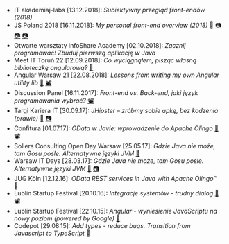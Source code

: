 * IT akademiaj-labs [13.12.2018]: _Subiektywny przegląd front-endów (2018)_
* JS Poland 2018 [16.11.2018]: _My personal front-end overview (2018)_ [🔗](https://mat3e.github.io/talks/fe-overview/JSPoland.html) [📷](https://twitter.com/msuskadev84/status/1063440217183580161) [📷](https://twitter.com/msuskadev84/status/1063439159254241290) [📷](https://www.facebook.com/jsPolandConference/photos/a.2253643808201100/2253657468199734/?type=3&theater)
* Otwarte warsztaty infoShare Academy [02.10.2018]: _Zacznij programować! Zbuduj pierwszą aplikację w Java_
* Meet IT Toruń 22 [12.09.2018]: _Co wyciągnąłem, pisząc własną biblioteczkę angularową?_ [🔗](https://mat3e.github.io/talks/ll-angular/MeetIT22.html)
* Angular Warsaw 21 [22.08.2018]: _Lessons from writing my own Angular utility lib_ [🔗](https://mat3e.github.io/talks/ll-angular/AngularWarsaw21.html) [📽️](https://www.youtube.com/watch?v=AKZ_GShIg48)
* Discussion Panel [16.11.2017]: _Front-end vs. Back-end, jaki język programowania wybrać?_ [📽️](https://web.facebook.com/infoshareacademy/videos/868483633316364/)
* Targi Kariera IT [30.09.17]: _JHipster – zróbmy sobie apkę, bez kodzenia (prawie)_ [🔗](https://mat3e.github.io/taskr/) [📷](https://photos.google.com/share/AF1QipOotvynJoiYb76rbInZdqkgJpG4lZflhhnyskL6lnm1nWg-sr6lFvKD2Rc1L_5YiQ/photo/AF1QipN7lZ-E5HGV4IGI6kZNA9QDx84xdRxWA6Qpk9vN?key=RzFaRDZvT0ctdjFwRi1jTkt4djNoSkRkVzNyT2tB)
* Confitura [01.07.17]: _OData w Javie: wprowadzenie do Apache Olingo_ [🔗](https://github.com/sollersconsulting/confitura2017) [📽️](https://www.youtube.com/watch?v=sSLXUOaOmkk)
* Sollers Consulting Open Day Warsaw [25.05.17]: _Gdzie Java nie może, tam Gosu pośle. Alternatywne języki JVM_ [🔗](https://github.com/sollersconsulting/openDayWaw)
* Warsaw IT Days [28.03.17]: _Gdzie Java nie może, tam Gosu pośle. Alternatywne języki JVM_ [🔗](https://github.com/sollersconsulting/wdi2017) [📷](https://zmateusz.wordpress.com/2017/04/09/wdi-2017-small-report/)
* JUG Köln [12.12.16]: _OData REST services in Java with Apache Olingo™_ [🔗](https://github.com/sollersconsulting/jugc)
* Lublin Startup Festival [20.10.16]: _Integracje systemów - trudny dialog_ [🔗](https://github.com/sollersconsulting/umcs2016) [📽️](https://youtu.be/0Sp9HWPPCSU?t=4h52m55s)
* Lublin Startup Festival [22.10.15]: _Angular - wyniesienie JavaScriptu na nowy poziom (powered by Google)_ [🔗](https://github.com/sollersconsulting/umcs2015)
* Codepot [29.08.15]: _Add types - reduce bugs. Transition from Javascript to TypeScript_ [🔗](http://sollersconsulting.github.io/codepot/)
